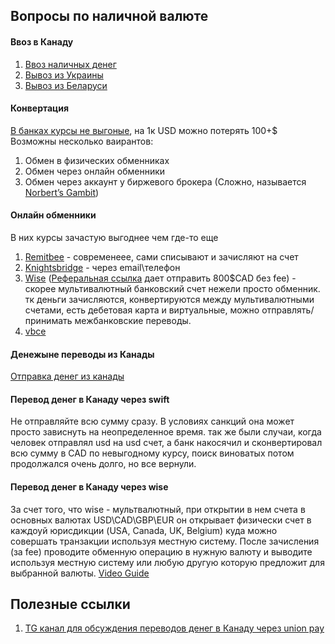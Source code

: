 ## Вопросы по наличной валюте

#### Ввоз в Канаду
1. [Ввоз наличных денег](cash_arrival.md)
2. [Вывоз из Украины](cash_ukraine.md)
3. [Вывоз из Беларуси](cash_belarus.md)


#### Конвертация
[В банках курсы не выгоные](https://www.knightsbridgefx.com/comparefxrates/), на 1к 
USD можно потерять 100+$
Возможны несколько ваирантов:
1. Обмен в физических обменниках
2. Обмен через онлайн обменники
3. Обмен через аккаунт у биржевого брокера (Сложно, называется [Norbert’s Gambit](https://wealthsavvy.ca/norberts-gambit-questrade/))

#### Онлайн обменники 
В них курсы зачастую выгоднее чем где-то еще
1. [Remitbee](https://www.remitbee.com) - современеее, сами списывают и зачисляют на счет
2. [Knightsbridge](https://www.knightsbridgefx.com/) - через email\телефон
3. [Wise](https://wise.com) ([Реферальная ссылка](https://wise.com/invite/ata/alekseyc24) дает отправить 800$CAD без fee) - скорее мультивалютный банковский счет нежели просто обменник. тк деньги зачисляются, конвертируются между мультивалютными счетами, есть дебетовая карта и виртуальные, можно отправлять/принимать межбанковские переводы.
4. [vbce](https://www.vbce.ca)


#### Денежыне переводы из Канады
[Отправка денег из канады](send_money_from_canada.md)

#### Перевод денег в Канаду через swift
Не отправляйте всю сумму сразу. В условиях санкций она может просто зависнуть на неопределенное время. так же были случаи, когда человек отправлял usd на usd счет, а банк накосячил и сконвертировал всю сумму в CAD по невыгодному курсу, поиск виноватых потом продолжался очень долго, но все вернули.

#### Перевод денег в Канаду через wise
За счет того, что wise - мультвалютный, при открытии в нем счета в основных валютах USD\CAD\GBP\EUR он открывает физически счет в каждоуй юрисдикции (USA, Canada, UK, Belgium) куда можно совершать транзакции используя местную систему. После зачисления (за fee) проводите обменную операцию в нужную валюту и выводите используя местную систему или любую другую которую предложит для выбранной валюты. 
[Video Guide](https://www.youtube.com/watch?v=oVG-p27bHkE)

## Полезные ссылки
1. [TG канал для обсуждения переводов денег в Канаду через union pay](https://t.me/unionpay_canada)
